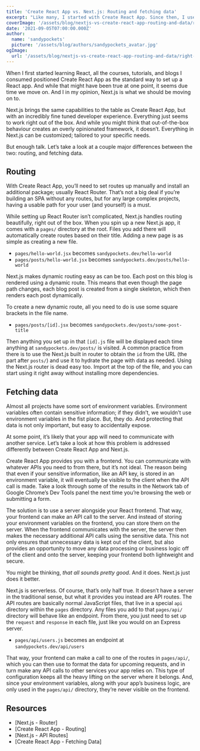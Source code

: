 ```yaml
---
title: 'Create React App vs. Next.js: Routing and fetching data'
excerpt: "Like many, I started with Create React App. Since then, I use Next.js almost exclusively. Here's why."
coverImage: '/assets/blog/nextjs-vs-create-react-app-routing-and-data/right-arrow.jpg'
date: '2021-09-05T07:00:00.000Z'
author:
  name: 'sandypockets'
  picture: '/assets/blog/authors/sandypockets_avatar.jpg'
ogImage:
  url: '/assets/blog/nextjs-vs-create-react-app-routing-and-data/right-arrow.jpg'
---
```


When I first started learning React, all the courses, tutorials, and blogs I consumed positioned Create React App as the standard way to set up a React app. And while that might have been true at one point, it seems due time we move on. And I in my opinion, Next.js is what we should be moving on to.

Next.js brings the same capabilities to the table as Create React App, but with an incredibly fine tuned developer experience. Everything just seems to work right out of the box. And while you might think that out-of-the-box behaviour creates an overly opinionated framework, it doesn’t. Everything in Next.js can be customized; tailored to your specific needs.

But enough talk. Let’s take a look at a couple major differences between the two: routing, and fetching data.

## Routing
With Create React App, you’ll need to set routes up manually and install an additional package; usually React Router. That’s not a big deal if you’re building an SPA without any routes, but for any large complex projects, having a usable path for your user (and yourself) is a must.

While setting up React Router isn’t complicated, Next.js handles routing beautifully, right out of the box. When you spin up a new Next.js app, it comes with a `pages/` directory at the root. Files you add there will automatically create routes based on their title. Adding a new page is as simple as creating a new file.

* `pages/hello-world.jsx` becomes `sandypockets.dev/hello-world`
* `pages/posts/hello-world.jsx` becomes `sandypockets.dev/posts/hello-world`

Next.js makes dynamic routing easy as can be too. Each post on this blog is rendered using a dynamic route. This means that even though the page path changes, each blog post is created from a single skeleton, which then renders each post dynamically.

To create a new dynamic route, all you need to do is use some square brackets in the file name.

* `pages/posts/[id].jsx` becomes `sandypockets.dev/posts/some-post-title`

Then anything you set up in that `[id].js` file will be displayed each time anything at `sandypockets.dev/posts/` is visited. A common practice from there is to use the Next.js built in router to obtain the `id` from the URL (the part after `posts/`) and use it to hydrate the page with data as needed. Using the Next.js router is dead easy too. Import at the top of the file, and you can start using it right away without installing more dependencies.

## Fetching data
Almost all projects have some sort of environment variables. Environment variables often contain sensitive information; if they didn’t, we wouldn’t use environment variables in the fist place. But, they do. And protecting that data is not only important, but easy to accidentally expose.

At some point, it’s likely that your app will need to communicate with another service. Let’s take a look at how this problem is addressed differently between Create React App and Next.js.

Create React App provides you with a frontend. You can communicate with whatever APIs you need to from there, but it’s not ideal. The reason being that even if your sensitive information, like an API key, is stored in an environment variable, it will eventually be visible to the client when the API call is made. Take a look through some of the results in the Network tab of Google Chrome’s Dev Tools panel the next time you’re browsing the web or submitting a form.

The solution is to use a server alongside your React frontend. That way, your frontend can make an API call to the server. And instead of storing your environment variables on the frontend, you can store them on the server. When the frontend communicates with the server, the server then makes the necessary additional API calls using the sensitive data. This not only ensures that unnecessary data is kept out of the client, but also provides an opportunity to move any data processing or business logic off of the client and onto the server, keeping your frontend both lightweight and secure.

You might be thinking, _that all sounds pretty good_. And it does. Next.js just does it better.

Next.js is serverless. Of course, that’s only half true. It doesn’t have a server in the traditional sense, but what it provides you instead are API routes. The API routes are basically normal JavaScript files, that live in a special `api` directory within the `pages` directory. Any files you add to that `pages/api/` directory will behave like an endpoint. From there, you just need to set up the `request` and `response` in each file, just like you would on an Express server.

* `pages/api/users.js` becomes an endpoint at `sandypockets.dev/api/users`

That way, your frontend can make a call to one of the routes in `pages/api/`, which you can then use to format the data for upcoming requests, and in turn make any API calls to other services your app relies on. This type of configuration keeps all the heavy lifting on the server where it belongs. And, since your environment variables, along with your app’s business logic, are only used in the `pages/api/` directory, they’re never visible on the frontend.

## Resources

* [Next.js - Router]
* [Create React App - Routing]
* [Next.js - API Routes]
* [Create React App - Fetching Data]